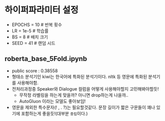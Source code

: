 # 하이퍼파라미터 설정
- EPOCHS = 10 # 반복 횟수
- LR = 1e-5 # 학습률
- BS = 8 # 배치 크기
- SEED = 41 # 랜덤 시드

## roberta_base_5Fold.ipynb
- public score : 0.38558
- 형태소 분석기인 kiwi는 한국어에 특화된 분석기이다. nltk 등 영문에 특화된 분석기를 사용해야함.
- 전처리과정중 Speaker와 Dialogue 컬럼을 어떻게 사용해야할지 고민해봐야할듯!
  - 무작정 라벨링을 하는게 맞을까? 아니면 drop하는게 나을까.. 
  - AutoGluon 이라는 모델도 좋아보임!
- 영문을 제외한 특수문자(! , . ?)는 필요할것같다. 문장 길이가 짧은 구문들이 꽤나 있기에 포함하는게 좋을듯!(대부분 `중립`이다.)
